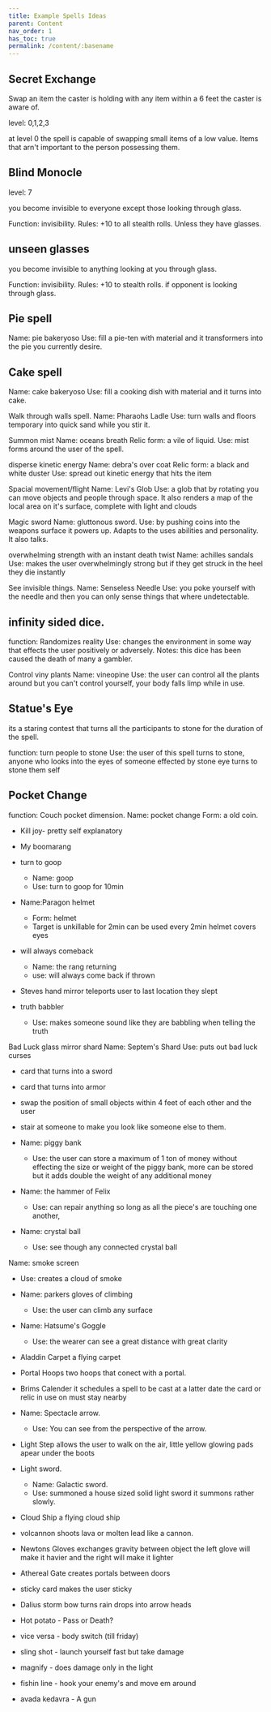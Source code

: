 ```yaml
---
title: Example Spells Ideas
parent: Content
nav_order: 1
has_toc: true
permalink: /content/:basename
---
```

## Secret Exchange

Swap an item the caster is holding with any item within a 6 feet the caster is aware of.

level: 0,1,2,3

at level 0 the spell is capable of swapping small items of a low value. 
Items that arn't important to the person possessing them.





## Blind Monocle

level: 7

you become invisible to everyone except those looking through glass.

Function: invisibility.
Rules: +10 to all stealth rolls. Unless they have glasses.


## unseen glasses

you become invisible to anything looking at you through glass.

Function: invisibility.
Rules: +10 to stealth rolls. if opponent is looking through glass.


## Pie spell
Name: pie bakeryoso
Use: fill a pie-ten with material and it transformers into the pie you currently desire.

## Cake spell
Name: cake bakeryoso
Use: fill a cooking dish with material and it turns into cake.


Walk through walls spell.
Name: Pharaohs Ladle
Use: turn walls and floors temporary into quick sand while you stir it.



Summon mist
Name: oceans breath
Relic form: a vile of liquid.
Use: mist forms around the user of the spell.


disperse kinetic energy
Name: debra's over coat
Relic form: a black and white duster
Use: spread out kinetic energy that hits the item


Spacial movement/flight
Name: Levi's Glob
Use: a glob that by rotating you can move objects and people through space. It also renders a map of the local area on it's surface, complete with light and clouds 



Magic sword
Name: gluttonous sword.
Use: by pushing coins into the weapons surface it powers up. Adapts to the uses abilities and personality. It also talks.



overwhelming strength with an instant death twist
Name: achilles sandals
Use: makes the user overwhelmingly strong but if they get struck in the heel they die instantly


See invisible things.
Name: Senseless Needle
Use: you poke yourself with the needle and then you can only sense things that where undetectable.



## infinity sided dice.
function: Randomizes reality
Use: changes the environment in some way that effects the user positively or adversely.
Notes: this dice has been caused the death of many a gambler.


Control viny plants
Name: vineopine
Use: the user can control all the plants around but you can't control yourself, your body falls limp while in use.


## Statue's Eye
its a staring contest that turns all the participants to stone for the duration of the spell.

function: turn people to stone
Use: the user of this spell turns to stone, anyone who looks into the eyes of someone effected by stone eye turns to stone them self


## Pocket Change
function: Couch pocket dimension.
Name: pocket change
Form: a old coin.


- Kill joy- pretty self explanatory
- My boomarang


- turn to goop
  - Name: goop
  - Use: turn to goop for 10min



- Name:Paragon helmet 
  - Form: helmet
  - Target is unkillable for 2min can be used every 2min helmet covers eyes


- will always comeback
  - Name: the rang returning
  - use: will always come back if thrown

- Steves hand mirror teleports user to last location they slept


- truth babbler
  - Use: makes someone sound like they are babbling when telling the truth



Bad Luck glass mirror shard
Name: Septem's Shard
Use: puts out bad luck curses



- card that turns into a sword
- card that turns into armor
- swap the position of small objects within 4 feet of each other and the user
- stair at someone to make you look like someone else to them.



- Name: piggy bank
  - Use: the user can store a maximum of 1 ton of money without effecting the size or weight of the piggy bank, more can be stored but it adds double the weight of any additional money


- Name: the hammer of Felix 
  - Use: can repair anything so long as all the piece's are touching one another,


- Name: crystal ball
  - Use: see though any connected crystal ball

Name: smoke screen
  - Use: creates a cloud of smoke

- Name: parkers gloves of climbing
  - Use: the user can climb any surface


- Name: Hatsume's Goggle
    - Use: the wearer can see a great distance with great clarity


- Aladdin Carpet    a flying carpet

- Portal Hoops    two hoops that conect with a portal.

- Brims Calender    it schedules a spell to be cast at a latter date    the card or relic in use on must stay nearby

- Name: Spectacle    arrow.
  - Use: You can see from the perspective of the arrow.

- Light Step    allows the user to walk on the air, little yellow glowing pads apear under the boots

- Light sword.
  - Name: Galactic sword.
  - Use: summoned a house sized solid light sword    it summons rather slowly.

- Cloud Ship    a flying cloud ship

- volcannon    shoots lava or molten lead like a cannon.

- Newtons Gloves    exchanges gravity between object    the left glove will make it havier and the right will make it lighter

- Athereal Gate    creates portals between doors

- sticky card    makes the user sticky
- Dalius storm bow turns rain drops into arrow heads
- Hot potato - Pass or Death?
- vice versa - body switch (till friday)
- sling shot - launch yourself fast but take damage
- magnify - does damage only in the light
- fishin line - hook your enemy's and move em around
- avada kedavra - A gun